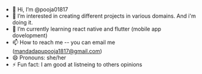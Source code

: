 - 👋 Hi, I’m @pooja01817
- 👀 I’m interested in creating different projects in various domains. And i'm doing it.
- 🌱 I’m currently learning react native and flutter (mobile app dovelopment)
- 📫 How to reach me -- you can email me (mandadapupooja1817@gmail.com)
- 😄 Pronouns: she/her
- ⚡ Fun fact: I am good at listneing to others opinions

<!---
pooja01817/pooja01817 is a ✨ special ✨ repository because its `README.md` (this file) appears on your GitHub profile.
You can click the Preview link to take a look at your changes.
--->
